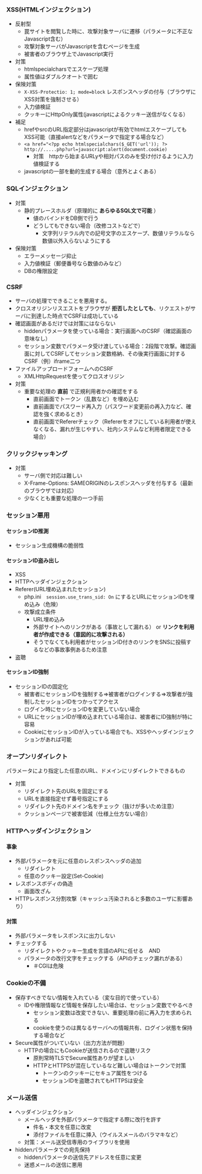 ### XSS(HTMLインジェクション)
* 反射型
  * 罠サイトを閲覧した時に、攻撃対象サーバに遷移（パラメータに不正なJavascript含む）
  * 攻撃対象サーバがJavascriptを含むページを生成
  * 被害者のブラウザ上でJavascript実行
* 対策
  * htmlspecialcharsでエスケープ処理
  * 属性値はダブルクオートで囲む
* 保険対策
  * `X-XSS-Protectio: 1; mode=block` レスポンスヘッダの付与（ブラウザにXSS対策を強制させる）
  * 入力値検証
  * クッキーにHttpOnly属性(javascriptによるクッキー送信がなくなる）    
* 補足
  * hrefやsrcのURL指定部分はjavascriptが有効でhtmlエスケープしてもXSS可能（直接alertなどをパラメータで指定する場合など）
  * `<a href="<?pp echo htmlspecialchars($_GET('url')); ?>`  `http://.....php?url=javascript:alert(document.cookie)`
    * 対策　httpから始まるURLyや相対パスのみを受け付けるように入力値検証する
  * javascriptの一部を動的生成する場合（意外とよくある）    

### SQLインジェクション
* 対策
  * 静的プレースホルダ（原理的に __あらゆるSQL文で可能__ ）
    * 値のバインドをDB側で行う
    * どうしてもできない場合（改修コストなどで）
      *  文字列リテラル内での記号文字のエスケープ、数値リテラルなら数値以外入らないようにする
* 保険対策
  * エラーメッセージ抑止
  * 入力値検証（郵便番号なら数値のみなど）
  * DBの権限設定     

### CSRF
* サーバの処理でできることを悪用する。
* クロスオリジンリスエストをブラウザが __拒否したとしても__、リクエストがサーバに到達した時点でCSRFは成功している
* 確認画面があるだけでは対策にはならない
  * hiddenパラメータを使っている場合：実行画面へのCSRF（確認画面の意味なし）
  * セッション変数でパラメータ受け渡している場合：2段階で攻撃。確認画面に対してCSRFしてセッション変数格納、その後実行画面に対するCSRF（例）iframe二つ  
* ファイルアップロードフォームへのCSRF
  * XMLHttpRequestを使ってクロスオリジン
* 対策
  * 重要な処理の __直前__ で正規利用者かの確認をする
    * 直前画面でトークン（乱数など）を埋め込む
    * 直前画面でパスワード再入力（パスワード変更前の再入力など、確認を強く求めるとき）
    * 直前画面でRefererチェック（Refererをオフにしている利用者が使えなくなる、漏れが生じやすい、社内システムなど利用者限定できる場合）   
### クリックジャッキング
* 対策
  * サーバ側で対応は難しい 
  * X-Frame-Options: SAMEORIGINのレスポンスヘッダを付与する（最新のブラウザでは対応）
  * 少なくとも重要な処理の一つ手前 

### セッション悪用
#### セッションID推測
* セッション生成機構の脆弱性
#### セッションID盗み出し
* XSS
* HTTPヘッダインジェクション
* Referer(URL埋め込まれたセッション)
  * php.ini　`session.use_trans_sid: On` にするとURLにセッションIDを埋め込み（危険）
  * 攻撃成立条件
    * URL埋め込み
    * 外部サイトへのリンクがある（事故として漏れる） or __リンクを利用者が作成できる（意図的に攻撃される）__ 
    * そうでなくても利用者がセッションID付きのリンクをSNSに投稿するなどの事故事例あるため注意  
* 盗聴
#### セッションID強制
* セッションIDの固定化
  * 被害者にセッションIDを強制する⇒被害者がログインする⇒攻撃者が強制したセッションIDをつかってアクセス 
  * ログイン時にセッションIDを変更していない場合 
  * URLにセッションIDが埋め込まれている場合は、被害者にID強制が特に容易
  * CookieにセッションIDが入っている場合でも、XSSやヘッダインジェクションがあれば可能

### オープンリダイレクト
パラメータにより指定した任意のURL、ドメインにリダイレクトできるもの
* 対策
  * リダイレクト先のURLを固定にする
  * URLを直接指定せず番号指定にする
  * リダイレクト先のドメイン名をチェック（抜けが多いため注意）
  * クッションページで被害低減（仕様上仕方ない場合）
### HTTPヘッダインジェクション
#### 事象
* 外部パラメータを元に任意のレスポンスヘッダの追加
  * リダイレクト
  * 任意のクッキー設定(Set-Cookie) 
* レスポンスボディの偽造
  * 画面改ざん
*  HTTPレスポンス分割攻撃（キャッシュ汚染されると多数のユーザに影響あり）  
#### 対策
* 外部パラメータをレスポンスに出力しない
* チェックする  
  * リダイレクトやクッキー生成を言語のAPIに任せる　AND
  * パラメータの改行文字をチェックする（APIのチェック漏れがある）
    * ＃CGIは危険  
### Cookieの不備
* 保存すべきでない情報を入れている（変な目的で使っている）
  * IDや権限情報など情報を保存したい場合は、セッション変数でやるべき
    * セッション変数は改変できない、重要処理の前に再入力を求められる
    * cookieを使うのは異なるサーバへの情報共有、ログイン状態を保持する場合など
* Secure属性がついていない（出力方法が問題）
  * HTTPの場合にもCookieが送信されるので盗聴リスク
    * 原則常時TLSでSecure属性ありが望ましい
    * HTTPとHTTPSが混在しているなど難しい場合はトークンで対策
      * トークンのクッキーにセキュア属性をつける
      * セッションIDを盗聴されてもHTTPSは安全      
### メール送信
* ヘッダインジェクション
  * メールヘッダを外部パラメータで指定する際に改行を許す
    * 件名・本文を任意に改変
    * 添付ファイルを任意に挿入（ウイルスメールのバラマキなど）
  * 対策：メール送受信専用のライブラリを使用   
* hiddenパラメータでの宛先保持
  * hiddenパラメータの送信先アドレスを任意に変更
  * 迷惑メールの送信に悪用 
